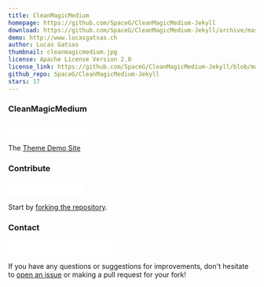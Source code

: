 ```yaml
---
title: CleanMagicMedium
homepage: https://github.com/SpaceG/CleanMagicMedium-Jekyll
download: https://github.com/SpaceG/CleanMagicMedium-Jekyll/archive/master.zip
demo: http://www.lucasgatsas.ch
author: Lucas Gatsas
thumbnail: cleanmagicmedium.jpg
license: Apache License Version 2.0
license_link: https://github.com/SpaceG/CleanMagicMedium-Jekyll/blob/master/LICENSE
github_repo: SpaceG/CleanMagicMedium-Jekyll
stars: 17
---
```


### CleanMagicMedium

<iframe
src="//ghbtns.com/github-btn.html?user=SpaceG&repo=CleanMagicMedium-Jekyll&type=watch&count=true&size=small"
allowtransparency="true" frameborder="0" scrolling="0" width="160px"
height="30px"></iframe>

The [Theme Demo Site](https://lucasgatsas.ch)

### Contribute

<iframe
src="//ghbtns.com/github-btn.html?user=SpaceG&repo=CleanMagicMedium-Jekyll&type=fork&count=true&size=small"
allowtransparency="true" frameborder="0" scrolling="0" width="156px"
height="30px"></iframe>

Start by [forking the
repository](https://github.com/SpaceG/CleanMagicMedium-Jekyll/fork).

### Contact

<iframe
src="//ghbtns.com/github-btn.html?user=SpaceG&type=follow&count=true&size=small"
allowtransparency="true" frameborder="0" scrolling="0" width="224px"
height="30px"></iframe>

If you have any questions or suggestions for improvements, don't
hesitate to [open an
issue](https://github.com/SpaceG/CleanMagicMedium-Jekyll/issues) or
making a pull request for your fork!
